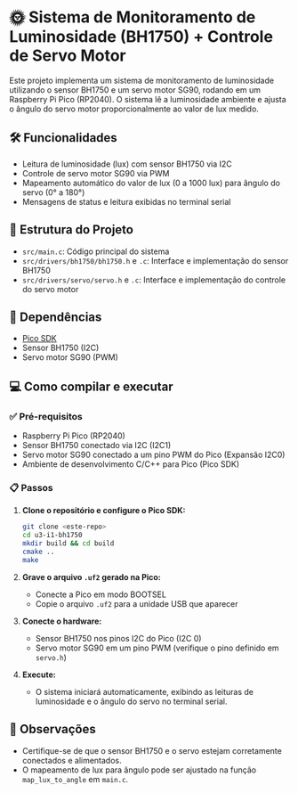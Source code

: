 # 🌞 Sistema de Monitoramento de Luminosidade (BH1750) + Controle de Servo Motor

Este projeto implementa um sistema de monitoramento de luminosidade utilizando o sensor BH1750 e um servo motor SG90, rodando em um Raspberry Pi Pico (RP2040). O sistema lê a luminosidade ambiente e ajusta o ângulo do servo motor proporcionalmente ao valor de lux medido.

## 🛠️ Funcionalidades
- Leitura de luminosidade (lux) com sensor BH1750 via I2C
- Controle de servo motor SG90 via PWM
- Mapeamento automático do valor de lux (0 a 1000 lux) para ângulo do servo (0° a 180°)
- Mensagens de status e leitura exibidas no terminal serial

## 📁 Estrutura do Projeto
- `src/main.c`: Código principal do sistema
- `src/drivers/bh1750/bh1750.h` e `.c`: Interface e implementação do sensor BH1750
- `src/drivers/servo/servo.h` e `.c`: Interface e implementação do controle do servo motor

## 🔗 Dependências
- [Pico SDK](https://github.com/raspberrypi/pico-sdk)
- Sensor BH1750 (I2C)
- Servo motor SG90 (PWM)

## 💻 Como compilar e executar

### ✅ Pré-requisitos
- Raspberry Pi Pico (RP2040)
- Sensor BH1750 conectado via I2C (I2C1)
- Servo motor SG90 conectado a um pino PWM do Pico (Expansão I2C0)
- Ambiente de desenvolvimento C/C++ para Pico (Pico SDK)

### 📋 Passos
1. **Clone o repositório e configure o Pico SDK:**
   ```sh
   git clone <este-repo>
   cd u3-i1-bh1750
   mkdir build && cd build
   cmake ..
   make
   ```
2. **Grave o arquivo `.uf2` gerado na Pico:**
   - Conecte a Pico em modo BOOTSEL
   - Copie o arquivo `.uf2` para a unidade USB que aparecer

3. **Conecte o hardware:**
   - Sensor BH1750 nos pinos I2C do Pico (I2C 0)
   - Servo motor SG90 em um pino PWM (verifique o pino definido em `servo.h`)

4. **Execute:**
   - O sistema iniciará automaticamente, exibindo as leituras de luminosidade e o ângulo do servo no terminal serial.

## 🔎 Observações
- Certifique-se de que o sensor BH1750 e o servo estejam corretamente conectados e alimentados.
- O mapeamento de lux para ângulo pode ser ajustado na função `map_lux_to_angle` em `main.c`.
